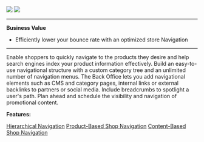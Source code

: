 <div class='feature-text'>
    <div class='feature-images'>
    <img class="light-mode" src="https://spryker.s3.eu-central-1.amazonaws.com/docs/Document+360/Capabilities+icons/light/navigation.svg"/>
    <img class="dark-mode" src="https://spryker.s3.eu-central-1.amazonaws.com/docs/Document+360/Capabilities+icons/dark/navigation.svg"/>
    </div>
    <div class="feature-text-wrap">

***
**Business Value**
*  Efficiently lower your bounce rate with an optimized store Navigation
***
        
Enable shoppers to quickly navigate to the products they desire and help search engines index your product information effectively. Build an easy-to-use navigational structure with a custom category tree and an unlimited number of navigation menus. The Back Office lets you add navigational elements such as CMS and category pages, internal links or external backlinks to partners or social media. Include breadcrumbs to spotlight a user's path. Plan ahead and schedule the visibility and navigation of promotional content.
</div>
</div>

**Features:**
<div>
<a class="feature-link" href="https://documentation.spryker.com/docs/en/hierarchical-navigation">Hierarchical Navigation</a>    
<a class="feature-link" href="https://documentation.spryker.com/docs/en/product-based-shop-navigation">Product-Based Shop Navigation</a>
<a class="feature-link" href="https://documentation.spryker.com/docs/en/content-based-shop-navigation">Content-Based Shop Navigation</a>
</div>